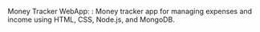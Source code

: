Money Tracker WebApp: :
Money tracker app for managing expenses and income using
HTML, CSS, Node.js, and MongoDB.
